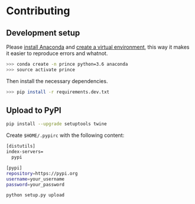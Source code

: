 # Contributing

## Development setup

Please [install Anaconda](Anaconda) and [create a virtual environment](https://uoa-eresearch.github.io/eresearch-cookbook/recipe/2014/11/20/conda/), this way it makes it easier to reproduce errors and whatnot.

```sh
>>> conda create -n prince python=3.6 anaconda
>>> source activate prince
```

Then install the necessary dependencies.

```sh
>>> pip install -r requirements.dev.txt
```

## Upload to PyPI

```sh
pip install --upgrade setuptools twine
```

Create `$HOME/.pypirc` with the following content:

```sh
[distutils]
index-servers=
  pypi

[pypi]
repository=https://pypi.org
username=your_username
password=your_password
```

```sh
python setup.py upload
```
